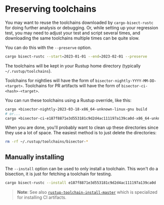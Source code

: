 # Preserving toolchains

You may want to reuse the toolchains downloaded by `cargo-bisect-rustc` for doing further analysis or debugging.
Or, while setting up your regression test, you may need to adjust your test and script several times, and downloading the same toolchains multiple times can be quite slow.

You can do this with the `--preserve` option.

```sh
cargo bisect-rustc --start=2023-01-01 --end=2023-02-01 --preserve
```

The toolchains will be kept in your Rustup home directory (typically `~/.rustup/toolchains`).

Toolchains for nightlies will have the form of `bisector-nightly-YYYY-MM-DD-<target>`.
Toolchains for PR artifacts will have the form of `bisector-ci-<hash>-<target>`.

You can run these toolchains using a Rustup override, like this:

```sh
cargo +bisector-nightly-2023-03-18-x86_64-unknown-linux-gnu build
# or...
cargo +bisector-ci-e187f8871e3d553181c9d2d4ac111197a139ca0d-x86_64-unknown-linux-gnu build
```

When you are done, you'll probably want to clean up these directories since they use a lot of space.
The easiest method is to just delete the directories:

```sh
rm -rf ~/.rustup/toolchains/bisector-*
```

## Manually installing

The `--install` option can be used to only install a toolchain.
This won't do a bisection, it is just for fetching a toolchain for testing.

```sh
cargo bisect-rustc --install e187f8871e3d553181c9d2d4ac111197a139ca0d
```

> **Note**: See also [`rustup-toolchain-install-master`](https://github.com/kennytm/rustup-toolchain-install-master) which is specialized for installing CI artifacts.
